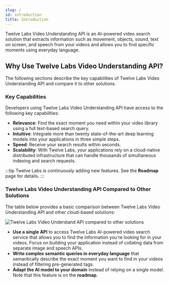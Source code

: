 ```yaml
---
slug: /
id: introduction
title: Introduction
---
```


Twelve Labs Video Understanding API is an AI-powered video search solution that extracts information such as movement, objects, sound, text on screen, and speech from your videos and allows you to find specific moments using everyday language.

## Why Use Twelve Labs Video Understanding API?

The following sections describe the key capabilities of Twelve Labs Video Understanding API and compare it to other solutions.

### Key Capabilities

Developers using Twelve Labs Video Understanding API have access to the following key capabilities:

- **Relevance**: Find the exact moment you need within your video library using a full text-based search query.
- **Intuitive**: Integrate more than twenty state-of-the-art deep learning models into your applications in three simple steps.
- **Speed**: Receive your search results within seconds.
- **Scalability**: With Twelve Labs, your applications rely on a cloud-native distributed infrastructure that can handle thousands of simultaneous indexing and search requests.

:::tip
Twelve Labs is continuously adding new features. See the **Roadmap** page for details.
:::

<!-- TODO: Add link to the roadmap page -->

### Twelve Labs Video Understanding API Compared to Other Solutions

The table below provides a basic comparison between Twelve Labs Video Understanding API and other cloud-based solutions:

![Twelve Labs Video Understand API compared to other solutions](/img/twelve-labs-compared-to-other-solutions.png)

- **Use a single API** to access Twelve Labs AI-powered video search service that allows you to find the information you’re looking for in your videos. Focus on building your application instead of collating data from separate image and speech APIs.
- **Write complex semantic queries in everyday language** that semantically describe the exact moment you want to find in your videos instead of filtering pre-generated tags.
- **Adapt the AI model to your domain** instead of relying on a single model. Note that this feature is on the **roadmap**.
<!-- TODO: Add link-->
